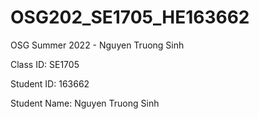 # OSG202_SE1705_HE163662
OSG Summer 2022 - Nguyen Truong Sinh

Class ID: SE1705

Student ID: 163662

Student Name: Nguyen Truong Sinh
